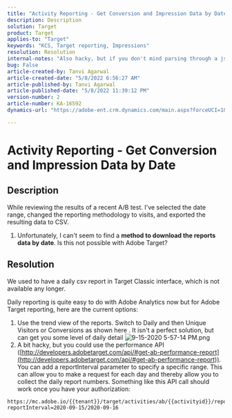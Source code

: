```yaml
---
title: "Activity Reporting - Get Conversion and Impression Data by Date"
description: Description
solution: Target
product: Target
applies-to: "Target"
keywords: "KCS, Target reporting, Impressions"
resolution: Resolution
internal-notes: "Also hacky, but if you don't mind parsing through a json file for the data, the UI makes a request to get that daily data when you load the trend report above you could grab. If you monitor the network calls it should be one with the file name of performance.at.json."
bug: False
article-created-by: Tanvi Agarwal
article-created-date: "5/8/2022 6:56:27 AM"
article-published-by: Tanvi Agarwal
article-published-date: "5/8/2022 11:39:12 PM"
version-number: 2
article-number: KA-16592
dynamics-url: "https://adobe-ent.crm.dynamics.com/main.aspx?forceUCI=1&pagetype=entityrecord&etn=knowledgearticle&id=8a5720f9-9bce-ec11-a7b5-0022480a8d10"

---
```

# Activity Reporting - Get Conversion and Impression Data by Date

## Description


While reviewing the results of a recent A/B test. I've selected the date range, changed the reporting methodology to visits, and exported the resulting data to CSV.

1. Unfortunately, I can't seem to find a <b>method to download the reports data by date</b>. Is this not possible with Adobe Target?





## Resolution


We used to have a daily csv report in Target Classic interface, which is not available any longer.



Daily reporting is quite easy to do with Adobe Analytics now but for Adobe Target reporting, here are the current options:

1. Use the trend view of the reports. Switch to Daily and then Unique Visitors or Conversions as shown here . It isn't a perfect solution, but can get you some level of daily detail ![9-15-2020 5-57-14 PM.png](https://experienceleaguecommunities.adobe.com/t5/image/serverpage/image-id/26856iB79D1F7E2EB217FD/image-size/medium?v=1.0&amp;px=400)
2. A bit hacky, but you could use the performance API ([http://developers.adobetarget.com/api/#get-ab-performance-report](http://developers.adobetarget.com/api/#get-ab-performance-report)). You can add a reportInterval parameter to specify a specific range. This can allow you to make a request for each day and thereby allow you to collect the daily report numbers. Something like this API call should work once you have your authorization:



```
https://mc.adobe.io/{{tenant}}/target/activities/ab/{{activityid}}/report/performance?reportInterval=2020-09-15/2020-09-16
```




